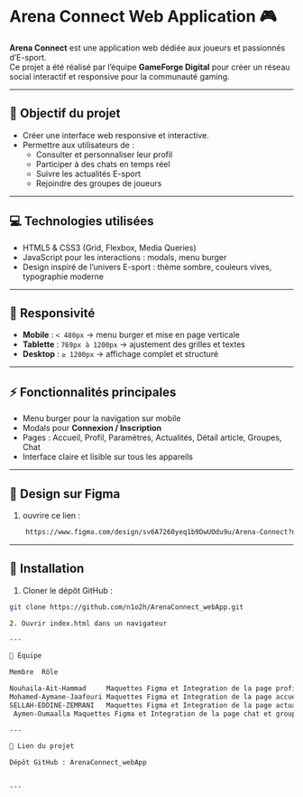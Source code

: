 # Arena Connect Web Application 🎮

**Arena Connect** est une application web dédiée aux joueurs et passionnés d’E-sport.  
Ce projet a été réalisé par l’équipe **GameForge Digital** pour créer un réseau social interactif et responsive pour la communauté gaming.

---

## 🔹 Objectif du projet

- Créer une interface web responsive et interactive.  
- Permettre aux utilisateurs de :  
  - Consulter et personnaliser leur profil  
  - Participer à des chats en temps réel  
  - Suivre les actualités E-sport  
  - Rejoindre  des groupes de joueurs  

---

## 💻 Technologies utilisées

- HTML5 & CSS3 (Grid, Flexbox, Media Queries)  
- JavaScript pour les interactions : modals, menu burger  
- Design inspiré de l’univers E-sport : thème sombre, couleurs vives, typographie moderne  

---

## 📱 Responsivité

- **Mobile** : `< 480px` → menu burger et mise en page verticale  
- **Tablette** : `769px à 1200px` → ajustement des grilles et textes  
- **Desktop** : `≥ 1200px` → affichage complet et structuré  

---

## ⚡ Fonctionnalités principales

- Menu burger pour la navigation sur mobile  
- Modals pour **Connexion / Inscription**  
- Pages : Accueil, Profil, Paramètres, Actualités, Détail article, Groupes, Chat  
- Interface claire et lisible sur tous les appareils  

---
## 🚀 Design sur Figma

1. ouvrire ce lien :
```bash
    https://www.figma.com/design/sv6A7260yeq1b9DwUOdu9u/Arena-Connect?node-id=1-2&t=p7QticBjJy8hgBqD-1
```
---

## 🚀 Installation

1. Cloner le dépôt GitHub :

```bash
git clone https://github.com/n1o2h/ArenaConnect_webApp.git

2. Ouvrir index.html dans un navigateur

---

👥 Équipe

Membre 	Rôle

Nouhaila-Ait-Hammad 	Maquettes Figma et Integration de la page profile et paramétre
Mohamed-Aymane-Jaafouri	Maquettes Figma et Integration de la page accueil et connexion/Inscription
SELLAH-EDDINE-ZEMRANI	Maquettes Figma et Integration de la page actualité et détail 
 Aymen-Oumaalla	Maquettes Figma et Integration de la page chat et group

---

📂 Lien du projet

Dépôt GitHub : ArenaConnect_webApp


---
